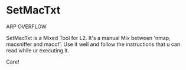 # SetMacTxt
ARP OVERFLOW

SetMacTxt is a Mixed Tool for L2.
It's a manual Mix between 'nmap, macsniffer and macof'.
Use it well and follow the instructions that u can read while ur executing it.

Care!
